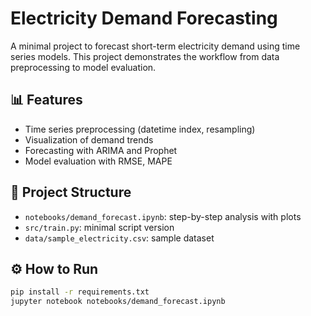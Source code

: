# Electricity Demand Forecasting

A minimal project to forecast short-term electricity demand using time series models.
This project demonstrates the workflow from data preprocessing to model evaluation.

## 📊 Features
- Time series preprocessing (datetime index, resampling)
- Visualization of demand trends
- Forecasting with ARIMA and Prophet
- Model evaluation with RMSE, MAPE

## 📂 Project Structure
- `notebooks/demand_forecast.ipynb`: step-by-step analysis with plots
- `src/train.py`: minimal script version
- `data/sample_electricity.csv`: sample dataset

## ⚙️ How to Run
```bash
pip install -r requirements.txt
jupyter notebook notebooks/demand_forecast.ipynb
